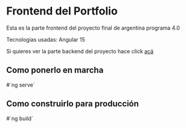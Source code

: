 # Frontend del Portfolio
Esta es la parte frontend del proyecto final de argentina programa 4.0

Tecnologias usadas: Angular 15

Si quieres ver la parte backend del proyecto hace click <a href="https://github.com/AngelesDev/Portfolio-Backend" target="_blank" rel="noopener noreferrer">acá</a>

## Como ponerlo en marcha

#´ng serve´

## Como construirlo para producción

#´ng build´
